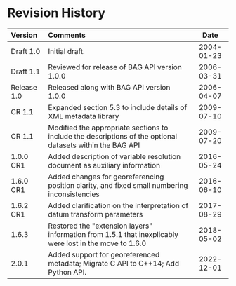 # Revision History

| Version                         | Comments | Date |
|:--------------------------------| :------- | :----------: |
| Draft 1.0                       | Initial draft. | 2004-01-23 |
| Draft 1.1                       | Reviewed for release of BAG API version 1.0.0 | 2006-03-31 |
| Release 1.0                     | Released along with BAG API version 1.0.0 | 2006-04-07 |
| CR 1.1                          | Expanded section 5.3 to include details of XML metadata library | 2009-07-10 |
| CR 1.1                          | Modified the appropriate sections to include the descriptions of the optional datasets within the BAG API | 2009-07-20 |
| 1.0.0 CR1                       | Added description of variable resolution document as auxiliary information | 2016-05-24 |
| 1.6.0 CR1                       | Added changes for georeferencing position clarity, and fixed small numbering inconsistencies | 2016-06-10 |
| 1.6.2 CR1                       | Added clarification on the interpretation of datum transform parameters | 2017-08-29 |
| 1.6.3                           | Restored the "extension layers" information from 1.5.1 that inexplicably were lost in the move to 1.6.0 | 2018-05-02 |
| 2.0.1                           | Added support for georeferenced metadata; Migrate C API to C++14; Add Python API. | 2022-12-01 |
